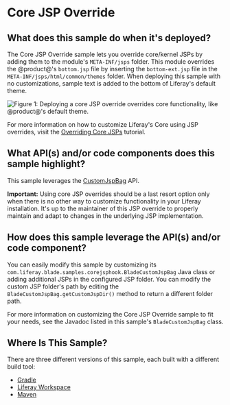 # Core JSP Override [](id=core-jsp-hook)

## What does this sample do when it's deployed? [](id=what-does-this-sample-do-when-its-deployed)

The Core JSP Override sample lets you override core/kernel JSPs by adding them
to the module's `META-INF/jsps` folder. This module overrides the @product@'s
`bottom.jsp` file by inserting the `bottom-ext.jsp` file in the
`META-INF/jsps/html/common/themes` folder. When deploying this sample with no
customizations, sample text is added to the bottom of Liferay's default theme.

![Figure 1: Deploying a core JSP override overrides core functionality, like @product@'s default theme.](../../../images/blade-core-jsp-hook.png)

For more information on how to customize Liferay's Core using JSP overrides,
visit the
[Overriding Core JSPs](/develop/tutorials/-/knowledge_base/7-0/overriding-core-jsps)
tutorial.

## What API(s) and/or code components does this sample highlight? [](id=what-apis-and-or-code-components-does-this-sample-highlight)

This sample leverages the
[CustomJspBag](@portal-ref@/portal-impl/com/liferay/portal/deploy/hot/CustomJspBag.html)
API.

**Important:** Using core JSP overrides should be a last resort option only when
there is no other way to customize functionality in your Liferay installation.
It's up to the maintainer of this JSP override to properly maintain and adapt to
changes in the underlying JSP implementation.

## How does this sample leverage the API(s) and/or code component? [](id=how-does-this-sample-leverage-the-apis-and-or-code-component)

You can easily modify this sample by customizing its
`com.liferay.blade.samples.corejsphook.BladeCustomJspBag` Java class or adding
additional JSPs in the configured JSP folder. You can modify the custom JSP
folder's path by editing the `BladeCustomJspBag.getCustomJspDir()` method to
return a different folder path.

For more information on customizing the Core JSP Override sample to fit your
needs, see the Javadoc listed in this sample's `BladeCustomJspBag` class.

## Where Is This Sample? [](id=where-is-this-sample)

There are three different versions of this sample, each built with a different
build tool:

- [Gradle](https://github.com/liferay/liferay-blade-samples/tree/master/gradle/overrides/core-jsp-override)
- [Liferay Workspace](https://github.com/liferay/liferay-blade-samples/tree/master/liferay-workspace/overrides/core-jsp-override)
- [Maven](https://github.com/liferay/liferay-blade-samples/tree/master/maven/overrides/core-jsp-override)
